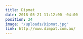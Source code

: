 ```yaml
---
title: Dipmat
date: 2018-05-21 11:12:00 -04:00
position: 24
image: "/uploads/Dipmat.jpg"
link: http://www.dimpat.com.au/
---
```


